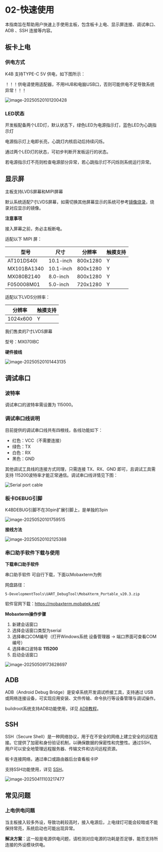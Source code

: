 # 02-快速使用

本指南旨在帮助用户快速上手使用主板，包含板卡上电、显示屏连接、调试串口、ADB 、SSH 连接等内容。

## 板卡上电

### 供电方式

K4B 支持TYPE-C 5V 供电，如下图所示：

！！！供电请使用适配器，不用HUB和电脑USB口，否则可能供电不足导致系统异常！！！

![image-20250520101200428](http://tanzhtanzh.oss-cn-shenzhen.aliyuncs.com/img/image-20250520101200428.png)



### LED状态

开发板配备两个LED灯，默认状态下，绿色LED为电源指示灯，蓝色LED为心跳指示灯

电源指示灯上电即长亮，心跳灯内核启动后持续闪烁。

通过两个LED灯的状态，可初步判断开发板运行的状态。

若电源指示灯不亮则检查电源部分异常，若心跳指示灯不闪烁则系统运行异常。

## 显示屏

主板支持LVDS屏幕和MIPI屏幕 

默认系统适配7寸LVDS屏幕，如需切换其他屏幕显示的系统可参考[镜像烧录](../03-镜像烧录/)，烧录对应显示的镜像。

**注意事项**

接入屏幕之前，务必主板断电。

适配以下 MIPI 屏：

| **型号**    | **尺寸**  | **分辨率** | 触摸支持 |
| ----------- | --------- | ---------- | -------- |
| AT101DS40I  | 10.1-inch | 800x1280   | Y        |
| MX101BA1340 | 10.1-inch | 800x1280   | Y        |
| MX080B2140  | 8.0-inch  | 800x1280   | Y        |
| F050008M01  | 5.0-inch  | 720x1280   | Y        |

适配以下LVDS分辨率：

| **分辨率** | 触摸支持 |
| ---------- | -------- |
| 1024x600   | Y        |

我们售卖的7寸LVDS屏幕

型号：MX070IBC

**硬件接线**

![image-20250520101443135](http://tanzhtanzh.oss-cn-shenzhen.aliyuncs.com/img/image-20250520101443135.png)

## 调试串口
### 波特率

调试串口的波特率需设置为 115000。

### 调试串口线说明

目前提供的调试串口线共有四根线，各线功能如下：

- 红色：VCC（不需要连接）
- 绿色：TX
- 白色：RX
- 黑色：GND

其他调试工具线的连接方式同理，只需连接 TX、RX、GND 即可，且调试工具需支持 115200波特率才能正常通信。调试串口线详情见下图：

![Serial port cable](http://tanzhtanzh.oss-cn-shenzhen.aliyuncs.com/img/image-20241231145656021.png)

### 板卡DEBUG引脚

K4BDEBUG引脚不在30pin扩展引脚上，是单独的3pin

![image-20250520101759515](http://tanzhtanzh.oss-cn-shenzhen.aliyuncs.com/img/image-20250520101759515.png)

**接线方法**

![image-20250520102125388](http://tanzhtanzh.oss-cn-shenzhen.aliyuncs.com/img/image-20250520102125388.png)

### 串口助手软件下载与使用

**下载串口助手软件**

串口助手软件 可自行下载，下面以Mobaxterm为例

网盘路径：

``` 
5-DevelopmentTools\UART_DebugTool\MobaXterm_Portable_v20.3.zip
```

软件官网下载：https://mobaxterm.mobatek.net/

**Mobaxterm操作步骤**

1. 新建会话窗口
2. 选择会话窗口类型为serial
3. 选择串口COM编号（打开Windows系统 设备管理器 -> 端口界面可查看COM编号）
4. 选择串口波特率 **115200**
5. 启动会话窗口

![image-20250509173628697](http://tanzhtanzh.oss-cn-shenzhen.aliyuncs.com/img/image-20250509173628697.png)

## ADB

ADB（Android Debug Bridge）是安卓系统开发调试桥接工具，支持通过 USB 或网络连接设备，可实现应用安装、文件传输、命令执行等设备管理与调试操作。

buildroot系统支持ADB功能使用，详见 [ADB教程](../../../common/zh/adb/ADB教程.md)。

## SSH

SSH（Secure Shell）是一种网络协议，用于在不安全的网络上建立安全的远程连接。它提供了加密和身份验证机制，以确保数据的保密性和完整性。通过SSH，用户可以安全地管理远程服务器、传输文件和访问远程资源。

板卡连接网络，通过串口或路由器后台查看板卡IP

支持SSH功能使用，详见 [SSH](../../../common/zh/linux/SSH.md)。

![image-20250411103217477](http://tanzhtanzh.oss-cn-shenzhen.aliyuncs.com/img/image-20250411103217477.png)

## 常见问题

### 上电供电问题

当主板接入较多外设，导致功耗较高时，接入电源后，上电绿灯可能会较暗或不能保持常亮，系统启动也可能出现异常。

**解决方案**：这一般是电源供电问题，请检测对应电源的功耗是否足够，能否支持所连接的外设模块供电。

